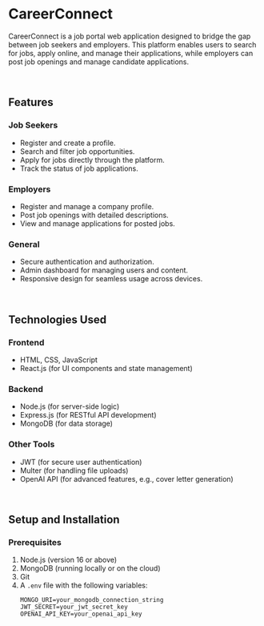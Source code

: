 # **CareerConnect**

CareerConnect is a job portal web application designed to bridge the gap between job seekers and employers. This platform enables users to search for jobs, apply online, and manage their applications, while employers can post job openings and manage candidate applications.

<br>

## **Features**

### **Job Seekers**
- Register and create a profile.
- Search and filter job opportunities.
- Apply for jobs directly through the platform.
- Track the status of job applications.

### **Employers**
- Register and manage a company profile.
- Post job openings with detailed descriptions.
- View and manage applications for posted jobs.

### **General**
- Secure authentication and authorization.
- Admin dashboard for managing users and content.
- Responsive design for seamless usage across devices.

<br>

## **Technologies Used**

### **Frontend**
- HTML, CSS, JavaScript
- React.js (for UI components and state management)

### **Backend**
- Node.js (for server-side logic)
- Express.js (for RESTful API development)
- MongoDB (for data storage)

### **Other Tools**
- JWT (for secure user authentication)
- Multer (for handling file uploads)
- OpenAI API (for advanced features, e.g., cover letter generation)

<br>

## **Setup and Installation**

### **Prerequisites**
1. Node.js (version 16 or above)
2. MongoDB (running locally or on the cloud)
3. Git
4. A `.env` file with the following variables:
   ```env
   MONGO_URI=your_mongodb_connection_string
   JWT_SECRET=your_jwt_secret_key
   OPENAI_API_KEY=your_openai_api_key
